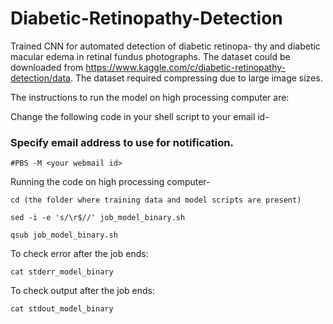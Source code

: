 # Diabetic-Retinopathy-Detection

Trained CNN for automated detection of diabetic retinopa- thy and diabetic macular edema in retinal fundus photographs.
The dataset could be downloaded from https://www.kaggle.com/c/diabetic-retinopathy-detection/data. The dataset required compressing due to large image sizes.

The instructions to run the model on high processing computer are:

Change the following code in your shell script to your email id-
### Specify email address to use for notification.
  `#PBS -M <your webmail id>`

Running the code on high processing computer-

  `cd (the folder where training data and model scripts are present)`
  
  `sed -i -e 's/\r$//' job_model_binary.sh`
  
  `qsub job_model_binary.sh`

To check error after the job ends:

   `cat stderr_model_binary`

To check output after the job ends:

  `cat stdout_model_binary`

